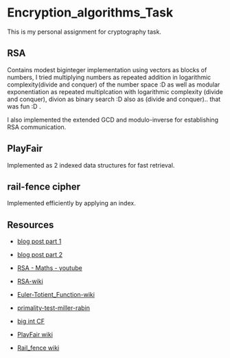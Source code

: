 # Encryption_algorithms_Task

This is my personal assignment for cryptography task.

## RSA

Contains modest biginteger implementation using vectors as blocks of numbers, I tried multiplying numbers as repeated addition in logarithmic complexity(divide and conquer) of the number space :D 
as well as modular exponentiation as repeated multiplcation with logarithmic complexity (divide and conquer), divion as binary search :D also as (divide and conquer).. that was fun :D .

I also implemented the extended GCD and modulo-inverse for establishing RSA communication.

## PlayFair

Implemented as 2 indexed data structures for fast retrieval.

## rail-fence cipher 
Implemented efficiently by applying an index.

## Resources

* [blog post part 1](http://doctrina.org/How-RSA-Works-With-Examples.html)
* [blog post part 2](http://doctrina.org/Why-RSA-Works-Three-Fundamental-Questions-Answered.html)
* [RSA - Maths - youtube](https://www.youtube.com/watch?v=EOhLZRwxaVo)
* [RSA-wiki](https://en.wikipedia.org/wiki/RSA_(cryptosystem))
* [Euler-Totient_Function-wiki](https://en.wikipedia.org/wiki/Euler%27s_totient_function)
* [primality-test-miller-rabin](https://www.geeksforgeeks.org/primality-test-set-3-miller-rabin/)
* [big int CF](https://gist.github.com/ar-pa/957297fb3f88996ead11)
* [PlayFair wiki](https://en.wikipedia.org/wiki/Playfair_cipher)

* [Rail_fence wiki](https://en.wikipedia.org/wiki/Rail_fence_cipher)

